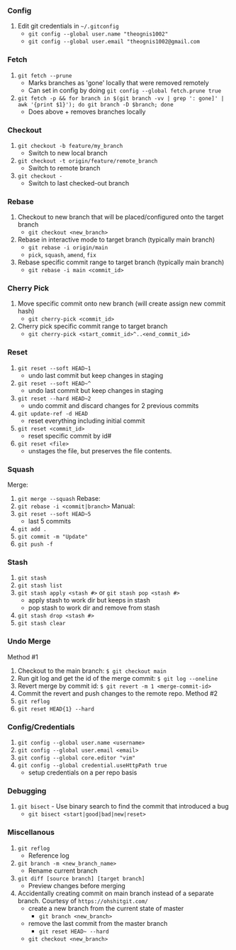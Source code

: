 ### Config

1. Edit git credentials in `~/.gitconfig`
    - `git config --global user.name "theognis1002"`
    - `git config --global user.email "theognis1002@gmail.com`

### Fetch

1. `git fetch --prune`
    - Marks branches as 'gone' locally that were removed remotely
    - Can set in config by doing `git config --global fetch.prune true`
1. `git fetch -p && for branch in $(git branch -vv | grep ': gone]' | awk '{print $1}'); do git branch -D $branch; done`
    - Does above + removes branches locally

### Checkout
1. `git checkout -b feature/my_branch`
    - Switch to new local branch
1. `git checkout -t origin/feature/remote_branch`
    - Switch to remote branch
1. `git checkout -`
    - Switch to last checked-out branch

### Rebase

1. Checkout to new branch that will be placed/configured onto the target branch
    - `git checkout <new_branch>`
1. Rebase in interactive mode to target branch (typically main branch)
    - `git rebase -i origin/main`
    - `pick`, `squash`, `amend`, `fix`
1. Rebase specific commit range to target branch (typically main branch)
    - `git rebase -i main <commit_id>`

### Cherry Pick

1. Move specific commit onto new branch (will create assign new commit hash)
    - `git cherry-pick <commit_id>`
1. Cherry pick specific commit range to target branch
    - `git cherry-pick <start_commit_id>^..<end_commit_id>`

### Reset

1. `git reset --soft HEAD~1`
    - undo last commit but keep changes in staging
1. `git reset --soft HEAD~^`
    - undo last commit but keep changes in staging
1. `git reset --hard HEAD~2`
    - undo commit and discard changes for 2 previous commits
1. `git update-ref -d HEAD`
    - reset everything including initial commit
1. `git reset <commit_id>`
    - reset specific commit by id#
1. `git reset <file>`
    - unstages the file, but preserves the file contents.

### Squash
Merge:
1. `git merge --squash`
Rebase:
1. `git rebase -i <commit|branch>`
Manual:
1. `git reset --soft HEAD~5`
    - last 5 commits
1. `git add .`
1. `git commit -m "Update"`
1. `git push -f`

### Stash

1. `git stash`
1. `git stash list`
1. `git stash apply <stash #>` or `git stash pop <stash #>`
    - apply stash to work dir but keeps in stash
    - pop stash to work dir and remove from stash
1. `git stash drop <stash #>`
1. `git stash clear`

### Undo Merge
Method #1
1. Checkout to the main branch: `$ git checkout main`
1. Run git log and get the id of the merge commit: `$ git log --oneline`
1. Revert merge by commit id: `$ git revert -m 1 <merge-commit-id>`
1. Commit the revert and push changes to the remote repo.
Method #2
1. `git reflog`
1. `git reset HEAD{1} --hard`

### Config/Credentials

1. `git config --global user.name <username>`
1. `git config --global user.email <email>`
1. `git config --global core.editor "vim"`
1. `git config --global credential.useHttpPath true`
    - setup credentials on a per repo basis

### Debugging
1. `git bisect` - Use binary search to find the commit that introduced a bug
    - `git bisect <start|good|bad|new|reset>`

### Miscellanous

1. `git reflog`
    - Reference log
1. `git branch -m <new_branch_name>`
    - Rename current branch
1. `git diff [source branch] [target branch]`
    - Preview changes before merging
1. Accidentally creating commit on main branch instead of a separate branch. Courtesy of `https://ohshitgit.com/`
    - create a new branch from the current state of master
        - `git branch <new_branch>`
    - remove the last commit from the master branch
        - `git reset HEAD~ --hard`
    - `git checkout <new_branch>`
